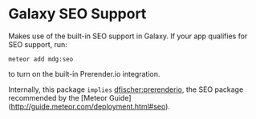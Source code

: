 Galaxy SEO Support
===

Makes use of the built-in SEO support in Galaxy. If your app qualifies for SEO
support, run:

`meteor add mdg:seo`

to turn on the built-in Prerender.io integration.

Internally, this package `implies` [dfischer:prerenderio](https://github.com/dfischer/meteor-prerenderio/), the SEO package recommended by the [Meteor Guide] (http://guide.meteor.com/deployment.html#seo).

